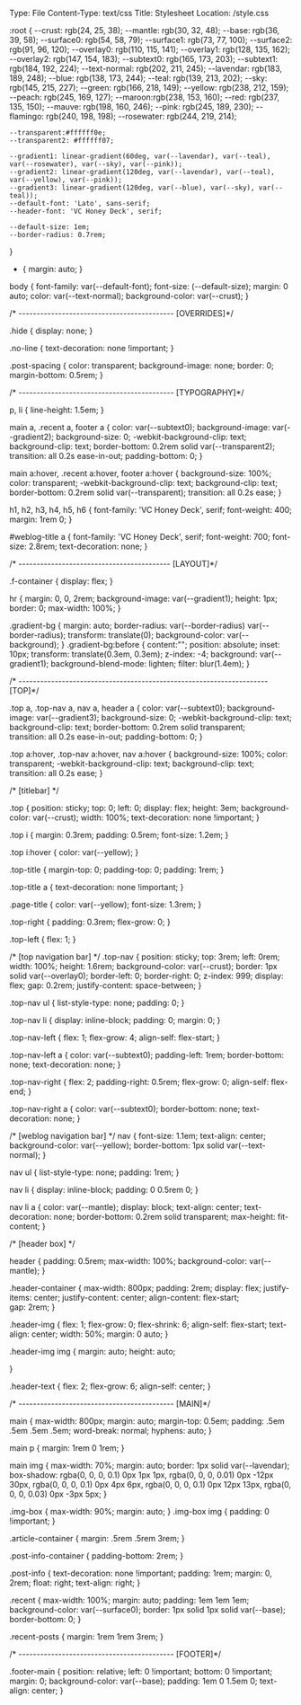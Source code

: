 Type: File
Content-Type: text/css
Title: Stylesheet
Location: /style.css

:root {
	--crust: rgb(24, 25, 38);
    --mantle: rgb(30, 32, 48);
	--base: rgb(36, 39, 58);
	--surface0: rgb(54, 58, 79);
	--surface1: rgb(73, 77, 100);
	--surface2: rgb(91, 96, 120);
    --overlay0: rgb(110, 115, 141);
    --overlay1: rgb(128, 135, 162);
	--overlay2: rgb(147, 154, 183); 
    --subtext0: rgb(165, 173, 203);
	--subtext1: rgb(184, 192, 224);
    --text-normal: rgb(202, 211, 245);
    --lavendar: rgb(183, 189, 248);
    --blue: rgb(138, 173, 244);
	--teal: rgb(139, 213, 202);
    --sky: rgb(145, 215, 227);
    --green: rgb(166, 218, 149);
	--yellow: rgb(238, 212, 159);
    --peach: rgb(245, 169, 127);
    --maroon:rgb(238, 153, 160);
	--red: rgb(237, 135, 150);
	--mauve: rgb(198, 160, 246);
	--pink: rgb(245, 189, 230);
    --flamingo: rgb(240, 198, 198);
    --rosewater: rgb(244, 219, 214);

	--transparent:#ffffff0e;
	--transparent2: #ffffff07;

	--gradient1: linear-gradient(60deg, var(--lavendar), var(--teal), var(--rosewater), var(--sky), var(--pink));
	--gradient2: linear-gradient(120deg, var(--lavendar), var(--teal), var(--yellow), var(--pink));
	--gradient3: linear-gradient(120deg, var(--blue), var(--sky), var(--teal));
	--default-font: 'Lato', sans-serif;
	--header-font: 'VC Honey Deck', serif;

	--default-size: 1em;
	--border-radius: 0.7rem;
}

* {
	margin: auto;
}

body {
	font-family: var(--default-font);
	font-size: (--default-size);
	margin: 0 auto;
	color: var(--text-normal);
	background-color: var(--crust);
}

/* ------------------------------------------- [OVERRIDES]*/

.hide {
	display: none;
}

.no-line {
	text-decoration: none !important;
}

.post-spacing {
	color: transparent;
	background-image: none;
	border: 0;
	margin-bottom: 0.5rem;
}


/* ------------------------------------------- [TYPOGRAPHY]*/

p, li {
	line-height: 1.5em;
}

main a, 
.recent a,
footer a {
	color: var(--subtext0);
	background-image: var(--gradient2);
	background-size: 0;
	-webkit-background-clip: text;
    	background-clip: text;
	border-bottom: 0.2rem solid var(--transparent2);	
	transition: all 0.2s ease-in-out;
	padding-bottom: 0;
}

main a:hover,
.recent a:hover,
footer a:hover {
	background-size: 100%;
	color: transparent;
	-webkit-background-clip: text;
    	background-clip: text;
	border-bottom: 0.2rem solid var(--transparent);
	transition: all 0.2s ease;
}

h1, h2, h3, h4, h5, h6 {
	font-family: 'VC Honey Deck', serif;
	font-weight: 400;
	margin: 1rem 0;
}

#weblog-title a {
	font-family: 'VC Honey Deck', serif;
	font-weight: 700;
	font-size: 2.8rem;
	text-decoration: none;
}

/* ------------------------------------------ [LAYOUT]*/

.f-container {
	display: flex;
}

hr {
	margin: 0, 0, 2rem;
	background-image: var(--gradient1);
	height: 1px;
	border: 0;
	max-width: 100%;
}

.gradient-bg {
	margin: auto;
	border-radius: var(--border-radius) var(--border-radius);
	transform: translate(0);
	background-color: var(--background);
}
.gradient-bg:before {
  content:"";
  position: absolute;
  inset: 10px;
  transform: translate(0.3em, 0.3em);
  z-index: -4;
  background: var(--gradient1);
  background-blend-mode: lighten;
  filter: blur(1.4em);
}

/* --------------------------------------------------------------------- [TOP]*/

.top a, 
.top-nav a,
nav a,
header a {
	color: var(--subtext0);
	background-image: var(--gradient3);
	background-size: 0;
	-webkit-background-clip: text;
    	background-clip: text;
	border-bottom: 0.2rem solid transparent;	
	transition: all 0.2s ease-in-out;
	padding-bottom: 0;
}

.top a:hover,
.top-nav a:hover,
nav a:hover {
	background-size: 100%;
	color: transparent;
	-webkit-background-clip: text;
    	background-clip: text;
	transition: all 0.2s ease;
}

/* [titlebar] */

.top {
	position: sticky;
	top: 0;
	left: 0;
	display: flex;
	height: 3em;
	background-color: var(--crust);
	width: 100%;
	text-decoration: none !important;
}

.top i {
	margin: 0.3rem;
	padding: 0.5rem;
	font-size: 1.2em;
}

.top i:hover {
	color: var(--yellow);
}

.top-title {
	margin-top: 0;
	padding-top: 0;
	padding: 1rem;
}

.top-title a {
	text-decoration: none !important;
}

.page-title {
	color: var(--yellow);
	font-size: 1.3rem;
}

.top-right {
	padding: 0.3rem;
	flex-grow: 0;
}

.top-left {
	flex: 1;
}

/* [top navigation bar] */
.top-nav {
	position: sticky;
	top: 3rem;
	left: 0rem;
	width: 100%;
	height: 1.6rem;
	background-color: var(--crust);
	border: 1px solid var(--overlay0);
	border-left: 0;
	border-right: 0;
	z-index: 999;
	display: flex;
	gap: 0.2rem;
	justify-content: space-between;
}

.top-nav ul {
	list-style-type: none;
	padding: 0;
}

.top-nav li {
	display: inline-block;
	padding: 0;
	margin: 0;
}

.top-nav-left {
	flex: 1;
	flex-grow: 4;
	align-self: flex-start;
}

.top-nav-left a {
	color: var(--subtext0);
	padding-left: 1rem;
	border-bottom: none;
	text-decoration: none;
}

.top-nav-right {
	flex: 2;
	padding-right: 0.5rem;
	flex-grow: 0;
	align-self: flex-end;
}

.top-nav-right a {
	color: var(--subtext0);
	border-bottom: none;
	text-decoration: none;
}

/* [weblog navigation bar] */
nav {
	font-size: 1.1em;
	text-align: center;
	background-color: var(--yellow);
	border-bottom: 1px solid var(--text-normal);
}

nav ul {
	list-style-type: none;
	padding: 1rem;
}

nav li {
	display: inline-block;
	padding: 0 0.5rem 0;
}

nav li a {
	color: var(--mantle);
	display: block;
	text-align: center;
	text-decoration: none;
	border-bottom: 0.2rem solid transparent;
	max-height: fit-content;
}


/* [header box] */

header {
	padding: 0.5rem;
	max-width: 100%;
	background-color: var(--mantle);
}

.header-container {
	max-width: 800px;
	padding: 2rem;
	display: flex;
	justify-items: center;
	justify-content: center;
	align-content: flex-start;	
	gap: 2rem;
}

.header-img {
	flex: 1;
	flex-grow: 0;
	flex-shrink: 6;
	align-self: flex-start;
	text-align: center;
	width: 50%;
	margin: 0 auto;
}

.header-img img {
	margin: auto;
	height: auto;

}

.header-text {
	flex: 2;
	flex-grow: 6;
	align-self: center;
}

/* ------------------------------------------- [MAIN]*/


main {
	max-width: 800px;
	margin: auto;
	margin-top: 0.5em;
	padding: .5em .5em .5em .5em;
	word-break: normal;
	hyphens: auto;
}

main p {
	margin: 1rem 0 1rem;
}

main img {
	max-width: 70%;
	margin: auto;
	border: 1px solid var(--lavendar);
	box-shadow: 
		rgba(0, 0, 0, 0.1) 0px 1px 1px, 
		rgba(0, 0, 0, 0.01) 0px -12px 30px, 
		rgba(0, 0, 0, 0.1) 0px 4px 6px, 
		rgba(0, 0, 0, 0.1) 0px 12px 13px, 
		rgba(0, 0, 0, 0.03) 0px -3px 5px;
	}

.img-box {
	max-width: 90%;
    margin: auto;
 }
.img-box img {
  	padding: 0 !important;
}

.article-container {
	margin: .5rem .5rem 3rem;
}

.post-info-container {
	padding-bottom: 2rem;
}

.post-info {
    text-decoration: none !important;
	padding: 1rem;
	margin: 0, 2rem;
	float: right;
	text-align: right;
}

.recent {
	max-width: 100%;
	margin: auto;
  	padding: 1em 1em 1em;
	background-color: var(--surface0);
	border: 1px solid  1px solid var(--base);
	border-bottom: 0;
}

.recent-posts {
	margin: 1rem 1rem 3rem;
}

/* ------------------------------------------- [FOOTER]*/

.footer-main {
	position: relative;
	left: 0 !important;
	bottom: 0 !important;
	margin: 0;
	background-color: var(--base);
	padding: 1em 0 1.5em 0;
	text-align: center;
}
